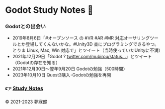# Godot Study Notes 🔰<a id="TOP"></a>

### Godotとの出会い  
* 2019年8月6日「#オープンソース の #VR #AR #MR 対応オーサリングツールとか登場してくんないかな。#Unity3D 並にプログラミングできるやつ。とりま Linux, Mac, Win 対応で」とツイート（当時使っていたUnityに不満）  
* 2021年12月29日「Godot ? [twitter.com/mubirou/status…](https://twitter.com/mubirou/status/1158626565040721921)」とツイート（Godotの存在を知る）  
* 2021年12月30日～翌年9月20日 Godotの勉強（500時間）  
* 2023年10月10日 Quest3購入･Godotの勉強を再開  

### 👉 [Study Notes](./study_notes.md)

© 2021-2023 夢寐郎
